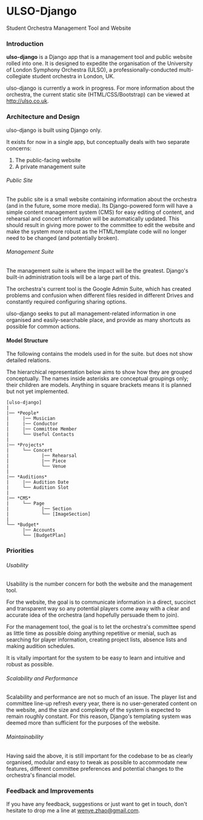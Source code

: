 # ULSO-Django

Student Orchestra Management Tool and Website

### Introduction

**ulso-django** is a Django app that is a management tool and public website rolled into one. It is designed to expedite the organisation of the University of London Symphony Orchestra (ULSO), a professionally-conducted multi-collegiate student orchestra in London, UK.

ulso-django is currently a work in progress. For more information about the orchestra, the current static site (HTML/CSS/Bootstrap) can be viewed at http://ulso.co.uk.

### Architecture and Design

ulso-django is built using Django only.

It exists for now in a single app, but conceptually deals with two separate concerns:

1. The public-facing website
2. A private management suite


###### Public Site

The public site is a small website containing information about the orchestra (and in the future, some more media). Its Django-powered form will have a simple content management system (CMS) for easy editing of content, and rehearsal and concert information will be automatically updated. This should result in giving more power to the committee to edit the website and make the system more robust as the HTML/template code will no longer need to be changed (and potentially broken).

###### Management Suite

The management suite is where the impact will be the greatest. Django's built-in administration tools will be a large part of this.

The orchestra's current tool is the Google Admin Suite, which has created problems and confusion when different files resided in different Drives and constantly required configuring sharing options.

ulso-django seeks to put all management-related information in one organised and easily-searchable place, and provide as many shortcuts as possible for common actions.

#### Model Structure

The following contains the models used in for the suite. but does not show detailed relations.

The hierarchical representation below aims to show how they are grouped conceptually. The names inside asterisks are conceptual groupings only; their children are models. Anything in square brackets means it is planned but not yet implemented.

```
[ulso-django]
|
|── *People*
|     |── Musician
|     |── Conductor
|     |── Committee Member
|     └── Useful Contacts
|
|── *Projects*
|     └── Concert
|            |── Rehearsal
|            |── Piece
|            └── Venue
|
|── *Auditions*
|     |── Audition Date
|     └── Audition Slot
|
|── *CMS*
|     └── Page
|            |── Section
|            └── [ImageSection]
|
└── *Budget*
      |── Accounts
      └── [BudgetPlan]
```

### Priorities

###### Usability

Usability is the number concern for both the website and the management tool.

For the website, the goal is to communicate information in a direct, succinct and transparent way so any potential players come away with a clear and accurate idea of the orchestra (and hopefully persuade them to join).

For the management tool, the goal is to let the orchestra's committee spend as little time as possible doing anything repetitive or menial, such as searching for player information, creating project lists, absence lists and making audition schedules.

It is vitally important for the system to be easy to learn and intuitive and robust as possible.

###### Scalability and Performance

Scalability and performance are not so much of an issue. The player list and committee line-up refresh every year, there is no user-generated content on the website, and the size and complexity of the system is expected to remain roughly constant. For this reason, Django's templating system was deemed more than sufficient for the purposes of the website.

###### Maintainability

Having said the above, it is still important for the codebase to be as clearly organised, modular and easy to tweak as possible to accommodate new features, different committee preferences and potential changes to the orchestra's financial model.

### Feedback and Improvements

If you have any feedback, suggestions or just want to get in touch, don't hesitate to drop me a line at wenye.zhao@gmail.com.
